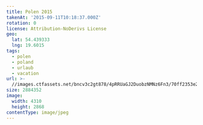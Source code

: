 ```yaml
---
title: Polen 2015
takenAt: '2015-09-11T10:18:37.000Z'
rotation: 0
license: Attribution-NoDerivs License
geo:
  lat: 54.439333
  lng: 19.6015
tags:
  - polen
  - poland
  - urlaub
  - vacation
url: >-
  //images.ctfassets.net/bncv3c2gt878/4pRRUaGJ2DuobzNMNz6Fn3/70ff2353e2fed23b3a5004a4b45d51e3/polen-2015_25862698031_o
size: 2884352
image:
  width: 4310
  height: 2868
contentType: image/jpeg
---
```


